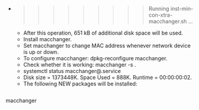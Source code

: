 * >>>>>>>>> Running inst-min-con-xtra-macchanger.sh ...
  * After this operation, 651 kB of additional disk space will be used.
  * Install macchanger.
  * Set macchanger to change MAC address whenever network device is up or down.
  * To configure macchanger: dpkg-reconfigure macchanger.
  * Check whether it is working: macchanger -s .
  * systemctl status macchanger@.service
  * Disk size = 1373448K. Space Used = 888K. Runtime = 00:00:00:02.
  * The following NEW packages will be installed:
  ```bash
macchanger
  ```
